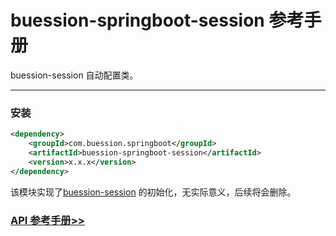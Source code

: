 # buession-springboot-session 参考手册


buession-session 自动配置类。


---


### 安装

```xml
<dependency>
    <groupId>com.buession.springboot</groupId>
    <artifactId>buession-springboot-session</artifactId>
    <version>x.x.x</version>
</dependency>
```


该模块实现了[buession-session](https://www.buession.com/manual/2.3/session/index.html) 的初始化，无实际意义，后续将会删除。


### [API 参考手册>>](https://javadoc.io/static/com.buession.springboot/buession-springboot-session/2.3.0/)